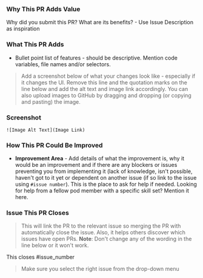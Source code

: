 ### Why This PR Adds Value

Why did you submit this PR? What are its benefits? - Use Issue Description as inspiration

### What This PR Adds

-   Bullet point list of features - should be descriptive. Mention code variables, file names and/or selectors.

> Add a screenshot below of what your changes look like - especially if it changes the UI. Remove this line and the quotation marks on the line below and add the alt text and image link accordingly. You can also upload images to GitHub by dragging and dropping (or copying and pasting) the image.

### Screenshot

`![Image Alt Text](Image Link)`

### How This PR Could Be Improved

-   **Improvement Area** - Add details of what the improvement is, why it would be an improvement and if there are any blockers or issues preventing you from implementing it (lack of knowledge, isn't possible, haven't got to it yet or dependent on another issue (if so link to the issue using `#issue number`). This is the place to ask for help if needed. Looking for help from a fellow pod member with a specific skill set? Mention it here.

### Issue This PR Closes

> This will link the PR to the relevant issue so merging the PR with automatically close the issue. Also, it helps others discover which issues have open PRs. **Note**: Don't change any of the wording in the line below or it won't work.

This closes #issue_number

> Make sure you select the right issue from the drop-down menu